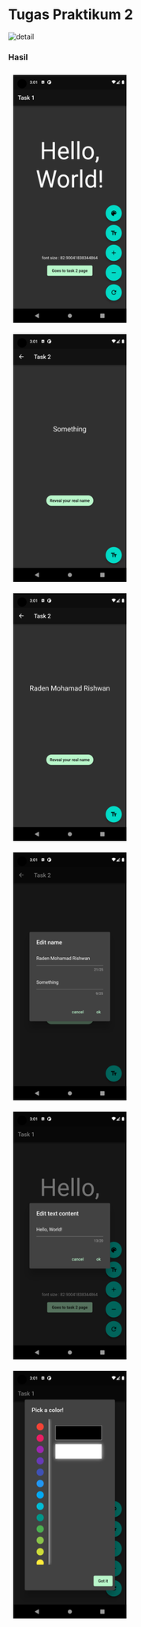 # Tugas Praktikum 2

![detail](https://i.ibb.co/ZgQTzsC/2022-10-29-20-58.png)

### Hasil
<img src="../assets/tugaspraktikum2/1.png" height="500" style="margin: 10px">
<img src="../assets/tugaspraktikum2/2.png" height="500" style="margin: 10px">
<img src="../assets/tugaspraktikum2/3.png" height="500" style="margin: 10px">
<img src="../assets/tugaspraktikum2/4.png" height="500" style="margin: 10px">
<img src="../assets/tugaspraktikum2/5.png" height="500" style="margin: 10px">
<img src="../assets/tugaspraktikum2/6.png" height="500" style="margin: 10px">

